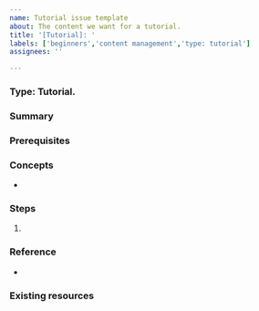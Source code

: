 ```yaml
---
name: Tutorial issue template
about: The content we want for a tutorial.
title: '[Tutorial]: '
labels: ['beginners','content management','type: tutorial']
assignees: ''

---
```


### Type: Tutorial. 

### Summary
<!-- Short decription of what the tutorial is about. -->

### Prerequisites
<!-- What is necessary to do first, before this tutorial. Especially other tutorials. -->

### Concepts
<!-- List the concepts that are shown in this tutorial -->
* 

### Steps
<!-- list all steps that are needed for this tutorial -->
1. 

### Reference
<!-- Is there some reference of this tutorial in coherence with others? -->
* 

### Existing resources
<!-- List existing articles and/or videos about this subject -->
